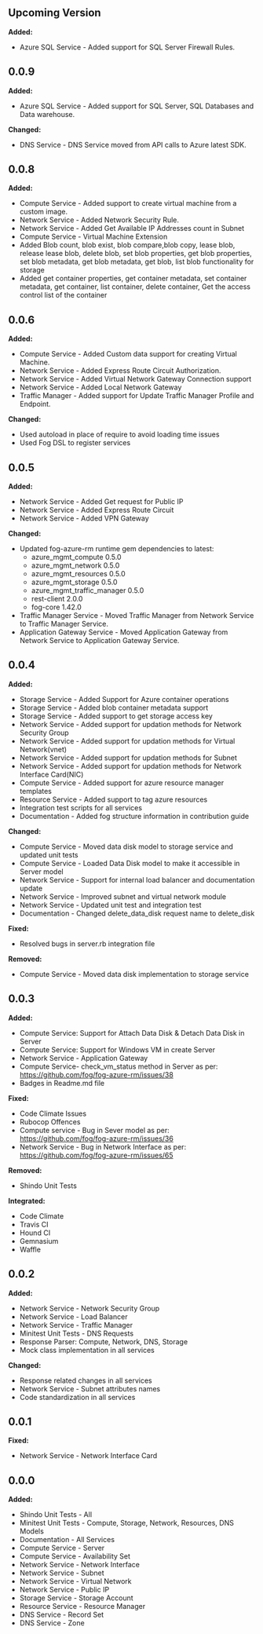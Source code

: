 ## Upcoming Version

**Added:**
- Azure SQL Service - Added support for SQL Server Firewall Rules.

## 0.0.9

**Added:**
- Azure SQL Service - Added support for SQL Server, SQL Databases and Data warehouse.

**Changed:**
- DNS Service - DNS Service moved from API calls to Azure latest SDK.



## 0.0.8 

**Added:**
- Compute Service - Added support to create virtual machine from a custom image.
- Network Service - Added Network Security Rule.
- Network Service - Added Get Available IP Addresses count in Subnet
- Compute Service - Virtual Machine Extension
- Added Blob count, blob exist, blob compare,blob copy, lease blob, release lease blob, delete blob, set blob properties,
    get blob properties, set blob metadata, get blob metadata, get blob, list blob functionality for storage
- Added get container properties, get container metadata, set container metadata, get container, list container,
    delete container,  Get the access control list of the container


## 0.0.6

**Added:**
- Compute Service - Added Custom data support for creating Virtual Machine.
- Network Service - Added Express Route Circuit Authorization.
- Network Service - Added Virtual Network Gateway Connection support
- Network Service - Added Local Network Gateway
- Traffic Manager - Added support for Update Traffic Manager Profile and Endpoint.

**Changed:**
- Used autoload in place of require to avoid loading time issues
- Used Fog DSL to register services

## 0.0.5

**Added:**
- Network Service - Added Get request for Public IP
- Network Service - Added Express Route Circuit
- Network Service - Added VPN Gateway

**Changed:**
* Updated fog-azure-rm runtime gem dependencies to latest:
  * azure_mgmt_compute 0.5.0
  * azure_mgmt_network 0.5.0 
  * azure_mgmt_resources 0.5.0
  * azure_mgmt_storage 0.5.0 
  * azure_mgmt_traffic_manager 0.5.0
  * rest-client 2.0.0
  * fog-core 1.42.0 
* Traffic Manager Service - Moved Traffic Manager from Network Service to Traffic Manager Service.
* Application Gateway Service - Moved Application Gateway from Network Service to Application Gateway Service.

## 0.0.4

**Added:**
- Storage Service - Added Support for Azure container operations
- Storage Service - Added blob container metadata support
- Storage Service - Added support to get storage access key
- Network Service - Added support for updation methods for Network Security Group
- Network Service - Added support for updation methods for Virtual Network(vnet)
- Network Service - Added support for updation methods for Subnet
- Network Service - Added support for updation methods for Network Interface Card(NIC)
- Compute Service - Added support for azure resource manager templates
- Resource Service - Added support to tag azure resources
- Integration test scripts for all services
- Documentation - Added fog structure information in contribution guide

**Changed:**
- Compute Service - Moved data disk model to storage service and updated unit tests
- Compute Service - Loaded Data Disk model to make it accessible in Server model
- Network Service - Support for internal load balancer and documentation update
- Network Service - Improved subnet and virtual network module
- Network Service - Updated unit test and integration test
- Documentation - Changed delete_data_disk request name to delete_disk

**Fixed:**
- Resolved bugs in server.rb integration file

**Removed:**
- Compute Service - Moved data disk implementation to storage service


## 0.0.3

**Added:**
- Compute Service: Support for Attach Data Disk & Detach Data Disk in Server
- Compute Service: Support for Windows VM in create Server
- Network Service - Application Gateway
- Compute Service- check_vm_status method in Server as per: https://github.com/fog/fog-azure-rm/issues/38
- Badges in Readme.md file

**Fixed:**
- Code Climate Issues
- Rubocop Offences
- Compute service - Bug in Sever model as per: https://github.com/fog/fog-azure-rm/issues/36
- Network Service - Bug in Network Interface as per: https://github.com/fog/fog-azure-rm/issues/65

**Removed:**
- Shindo Unit Tests

**Integrated:**
- Code Climate
- Travis CI
- Hound CI
- Gemnasium
- Waffle


## 0.0.2

**Added:**
- Network Service - Network Security Group
- Network Service - Load Balancer
- Network Service - Traffic Manager
- Minitest Unit Tests - DNS Requests
- Response Parser: Compute, Network, DNS, Storage
- Mock class implementation in all services

**Changed:**
- Response related changes in all services
- Network Service - Subnet attributes names
- Code standardization in all services


## 0.0.1

**Fixed:**
- Network Service - Network Interface Card


## 0.0.0

**Added:**
- Shindo Unit Tests - All
- Minitest Unit Tests - Compute, Storage, Network, Resources, DNS Models
- Documentation - All Services 
- Compute Service - Server
- Compute Service - Availability Set
- Network Service - Network Interface
- Network Service - Subnet
- Network Service - Virtual Network
- Network Service - Public IP
- Storage Service - Storage Account
- Resource Service - Resource Manager
- DNS Service - Record Set
- DNS Service - Zone
